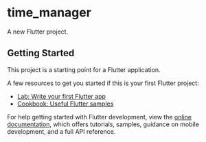 # time_manager

A new Flutter project.

## Getting Started

This project is a starting point for a Flutter application.

A few resources to get you started if this is your first Flutter project:

- [Lab: Write your first Flutter app](https://docs.flutter.dev/get-started/codelab)
- [Cookbook: Useful Flutter samples](https://docs.flutter.dev/cookbook**)

For help getting started with Flutter development, view the
[online documentation](https://docs.flutter.dev/), which offers tutorials,
samples, guidance on mobile development, and a full API reference.

